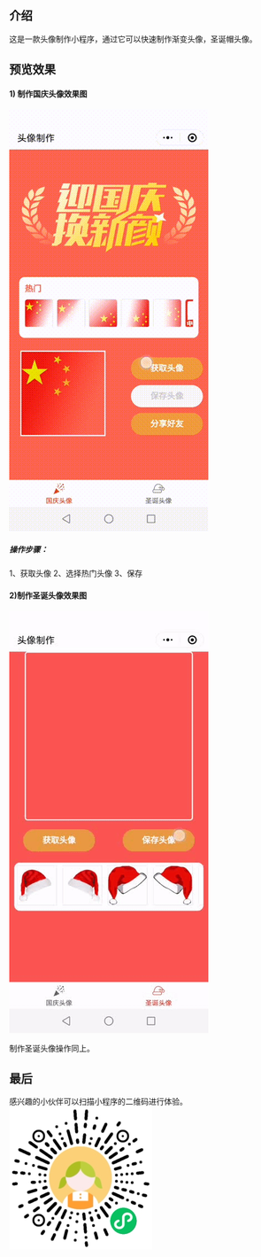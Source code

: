 ## 介绍
这是一款头像制作小程序，通过它可以快速制作渐变头像，圣诞帽头像。

## 预览效果
#### 1) 制作国庆头像效果图
![image](https://github.com/YMAndroid/photoDemo/blob/main/images/%E5%9B%BD%E5%BA%86.gif)

##### 操作步骤：
1、获取头像
2、选择热门头像
3、保存

#### 2)制作圣诞头像效果图
![image](https://github.com/YMAndroid/photoDemo/blob/main/images/%E5%9C%A3%E8%AF%9E.gif)

制作圣诞头像操作同上。

## 最后
感兴趣的小伙伴可以扫描小程序的二维码进行体验。
![image](https://github.com/YMAndroid/photoDemo/blob/main/images/gh_93d131373beb_258.jpg)

